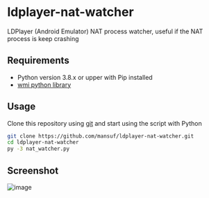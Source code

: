 # ldplayer-nat-watcher
LDPlayer (Android Emulator) NAT process watcher, useful if the NAT process is keep crashing

## Requirements

- Python version 3.8.x or upper with Pip installed
- [wmi python library](https://pypi.org/project/WMI/)

## Usage

Clone this repository using [git](https://git-scm.com/downloads) and start using the script with Python

```sh
git clone https://github.com/mansuf/ldplayer-nat-watcher.git
cd ldplayer-nat-watcher
py -3 nat_watcher.py
```

## Screenshot

![image](https://github.com/mansuf/ldplayer-nat-watcher/assets/43638783/5a3200a8-b751-4a29-992c-b7c73d728436)
